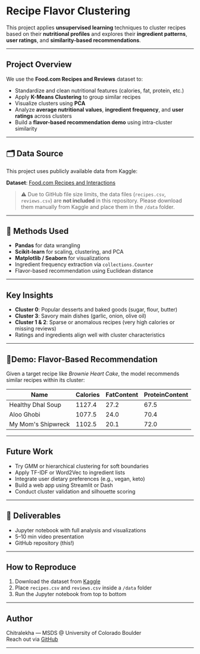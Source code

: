 #  Recipe Flavor Clustering

This project applies **unsupervised learning** techniques to cluster recipes based on their **nutritional profiles** and explores their **ingredient patterns**, **user ratings**, and **similarity-based recommendations**.

---

##  Project Overview

We use the **Food.com Recipes and Reviews** dataset to:

- Standardize and clean nutritional features (calories, fat, protein, etc.)
- Apply **K-Means Clustering** to group similar recipes
- Visualize clusters using **PCA**
- Analyze **average nutritional values**, **ingredient frequency**, and **user ratings** across clusters
- Build a **flavor-based recommendation demo** using intra-cluster similarity

---

## 🗂 Data Source

This project uses publicly available data from Kaggle:

 **Dataset**: [Food.com Recipes and Interactions](https://www.kaggle.com/datasets/kaggle/food-com-recipes-and-user-interactions)

> ⚠ Due to GitHub file size limits, the data files (`recipes.csv`, `reviews.csv`) are **not included** in this repository. Please download them manually from Kaggle and place them in the `/data` folder.

---

## 🧪 Methods Used

-  **Pandas** for data wrangling  
-  **Scikit-learn** for scaling, clustering, and PCA  
-  **Matplotlib / Seaborn** for visualizations  
-  Ingredient frequency extraction via `collections.Counter`  
-  Flavor-based recommendation using Euclidean distance

---

##  Key Insights

- **Cluster 0**: Popular desserts and baked goods (sugar, flour, butter)
- **Cluster 3**: Savory main dishes (garlic, onion, olive oil)
- **Cluster 1 & 2**: Sparse or anomalous recipes (very high calories or missing reviews)
- Ratings and ingredients align well with cluster characteristics

---

## 🎯Demo: Flavor-Based Recommendation

Given a target recipe like _Brownie Heart Cake_, the model recommends similar recipes within its cluster:

| Name                      | Calories | FatContent | ProteinContent |
|---------------------------|----------|------------|----------------|
| Healthy Dhal Soup         | 1127.4   | 27.2       | 67.5           |
| Aloo Ghobi                | 1077.5   | 24.0       | 70.4           |
| My Mom's Shipwreck        | 1102.5   | 20.1       | 72.0           |

---

##  Future Work

- Try GMM or hierarchical clustering for soft boundaries  
- Apply TF-IDF or Word2Vec to ingredient lists  
- Integrate user dietary preferences (e.g., vegan, keto)  
- Build a web app using Streamlit or Dash  
- Conduct cluster validation and silhouette scoring

---

## 🧾 Deliverables

-  Jupyter notebook with full analysis and visualizations  
-  5–10 min video presentation  
-  GitHub repository (this!)

---

##  How to Reproduce

1. Download the dataset from [Kaggle](https://www.kaggle.com/datasets/kaggle/food-com-recipes-and-user-interactions)
2. Place `recipes.csv` and `reviews.csv` inside a `/data` folder
3. Run the Jupyter notebook from top to bottom

---

##  Author

Chitralekha — MSDS @ University of Colorado Boulder  
 Reach out via [GitHub](https://github.com/chitralekha)

---

